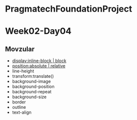 # PragmatechFoundationProject
# Week02-Day04

## Movzular

- [display:inline-block | block](https://codepen.io/samirkarimov/pen/yLVXNzJ)
- [position:absolute | relative](https://codepen.io/samirkarimov/pen/gOLRpEV)
- line-height
- transform:translate()
- background-image
- background-position
- background-repeat
- background-size
- border
- outline
- text-align



